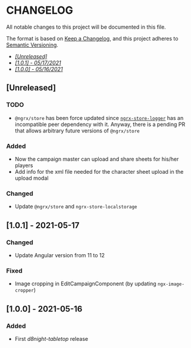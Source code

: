 # CHANGELOG
All notable changes to this project will be documented in this file.

The format is based on [Keep a Changelog](https://keepachangelog.com/en/1.0.0/),
and this project adheres to [Semantic Versioning](https://semver.org/spec/v2.0.0.html).

- [*[Unreleased]*](#[Unreleased])
- [*[1.0.1] - 05/17/2021*](#[1.0.1]---2021-05-17)
- [*[1.0.0] - 05/16/2021*](#[1.0.0]---2021-05-16)
<!-- - [*[Template] - 05/16/2021*](#[Template]---05-16-2021) -->

## [Unreleased]
### TODO
- `@ngrx/store` has been force updated since [`ngrx-store-logger`](https://github.com/btroncone/ngrx-store-logger) has an incompatible peer dependency with it. Anyway, there is a pending PR that allows arbitrary future versions of `@ngrx/store`
### Added
- Now the campaign master can upload and share sheets for his/her players
- Add info for the xml file needed for the character sheet upload in the upload modal
### Changed
- Update `@ngrx/store` and `ngrx-store-localstorage`

## [1.0.1] - 2021-05-17
### Changed
- Update Angular version from 11 to 12
### Fixed
- Image cropping in EditCampaignComponent (by updating `ngx-image-cropper`)

## [1.0.0] - 2021-05-16
### Added
- First *d8night-tabletop* release

<!-- ## [Template] - 2021-05-16
### Changed
- To complete
### Added
- To complete
### Fixed
- To complete -->
